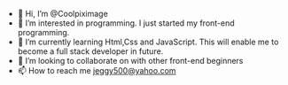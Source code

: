 - 👋 Hi, I’m @Coolpiximage
- 👀 I’m interested in programming. I just started my front-end programming.
- 🌱 I’m currently learning Html,Css and JavaScript. This will enable me to become a full stack developer in future.
- 💞️ I’m looking to collaborate on with other front-end beginners
- 📫 How to reach me jeggy500@yahoo.com

<!---
Coolpiximage/Coolpiximage is a ✨ special ✨ repository because its `README.md` (this file) appears on your GitHub profile.
You can click the Preview link to take a look at your changes.
--->
